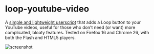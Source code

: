 loop-youtube-video
============

A [simple and lightweight userscript](http://userscripts.org/scripts/show/104084) that adds a Loop button to your YouTube videos, useful for those who don't need (or want) more complicated, bloaty features. Tested on Firefox 16 and Chrome 26, with both the Flash and HTML5 players.

<img src="http://dl.dropbox.com/u/125377/upload/screenshot.png" alt="screenshot" />
